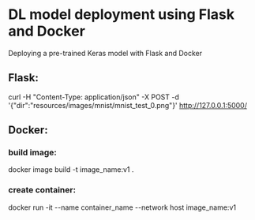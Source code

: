 # DL model deployment using Flask and Docker
Deploying a pre-trained Keras model with Flask and Docker
## Flask:
curl -H "Content-Type: application/json" -X POST -d '{"dir":"resources/images/mnist/mnist_test_0.png"}' http://127.0.0.1:5000/
## Docker:
### build image:
docker image build -t image_name:v1 .
### create container:
docker run -it --name container_name --network host image_name:v1